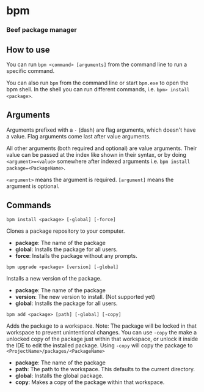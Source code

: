 # bpm
### Beef package manager


## How to use

You can run `bpm <command> [arguments]` from the command line to run a specific command.

You can also run `bpm` from the command line or start `bpm.exe` to open the bpm shell.
In the shell you can run different commands, i.e. `bpm> install <package>`.

## Arguments

Arguments prefixed with a `-` (dash) are flag arguments, which doesn't have a value. Flag arguments come last after value arguments.<br>

All other arguments (both required and optional) are value arguments. Their value can be passed at the index like shown in their syntax, or by doing `<argument>=<value>` somewhere after indexed arguments i.e. `bpm install package=<PackageName>`.

`<argument>` means the argument is required.
`[argument]` means the argument is optional.

## Commands

`bpm install <package> [-global] [-force]`

Clones a package repository to your computer.

- **package**: The name of the package
- **global**: Installs the package for all users.
- **force**: Installs the package without any prompts.

`bpm upgrade <package> [version] [-global]`

Installs a new version of the package.

- **package**: The name of the package
- **version**: The new version to install. (Not supported yet)
- **global**: Installs the package for all users.

`bpm add <package> [path] [-global] [-copy]`

Adds the package to a workspace. 
Note: The package will be locked in that workspace to prevent unintentional changes. You can use `-copy` the make a unlocked copy of the package just within that workspace, or unlock it inside the IDE to edit the installed package.
Using `-copy` will copy the package to `<ProjectName>/packages/<PackageName>`

- **package**: The name of the package
- **path**: The path to the workspace. This defaults to the current directory.
- **global**: Installs the global package.
- **copy**: Makes a copy of the package within that workspace.

